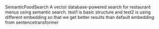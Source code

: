 SemanticFoodSearch
A vector database-powered search for restaurant menus using semantic search.
test1 is basic structure and test2 is using different embedding so that we get better results than default embedding from sentencetransformer